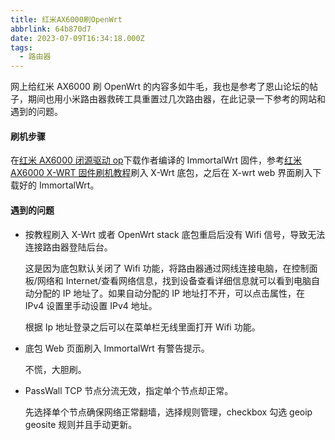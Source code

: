 ```yaml
---
title: 红米AX6000刷OpenWrt
abbrlink: 64b870d7
date: 2023-07-09T16:34:18.000Z
tags:
  - 路由器
---
```


网上给红米 AX6000 刷 OpenWrt 的内容多如牛毛，我也是参考了恩山论坛的帖子，期间也用小米路由器救砖工具重置过几次路由器，在此记录一下参考的网站和遇到的问题。

#### 刷机步骤

在[红米 AX6000 闭源驱动 op](https://www.right.com.cn/forum/forum.php?mod=viewthread&tid=8261104&page=1&authorid=364126)下载作者编译的 ImmortalWrt 固件，参考[红米 AX6000 X-WRT 固件刷机教程](https://www.right.com.cn/forum/thread-8255378-1-1.html)刷入 X-Wrt 底包，之后在 X-wrt web 界面刷入下载好的 ImmortalWrt。

#### 遇到的问题

- 按教程刷入 X-Wrt 或者 OpenWrt stack 底包重启后没有 Wifi 信号，导致无法连接路由器登陆后台。

  这是因为底包默认关闭了 Wifi 功能，将路由器通过网线连接电脑，在控制面板/网络和 Internet/查看网络信息，找到设备查看详细信息就可以看到电脑自动分配的 IP 地址了。如果自动分配的 IP 地址打不开，可以点击属性，在 IPv4 设置里手动设置 IPv4 地址。

  根据 Ip 地址登录之后可以在菜单栏无线里面打开 Wifi 功能。

- 底包 Web 页面刷入 ImmortalWrt 有警告提示。

  不慌，大胆刷。

- PassWall TCP 节点分流无效，指定单个节点却正常。

  先选择单个节点确保网络正常翻墙，选择规则管理，checkbox 勾选 geoip geosite 规则并且手动更新。
